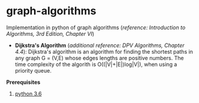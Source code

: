 # graph-algorithms
Implementation in python of graph algorithms (*reference: Introduction to Algorithms, 3rd Edition, Chapter VI*)
* **Dijkstra's Algorithm** (*additional reference: DPV Algorithms, Chapter 4.4*): Dijkstra's algorithm is an algorithm for finding the shortest paths in any graph G = (V,E) whose edges lengths are positive numbers. The time complexity of the algorith is O((|V|+|E|)log|V|), when using a priority queue.

**Prerequisites**
1. [python 3.6](https://www.python.org/downloads/release/python-369/)